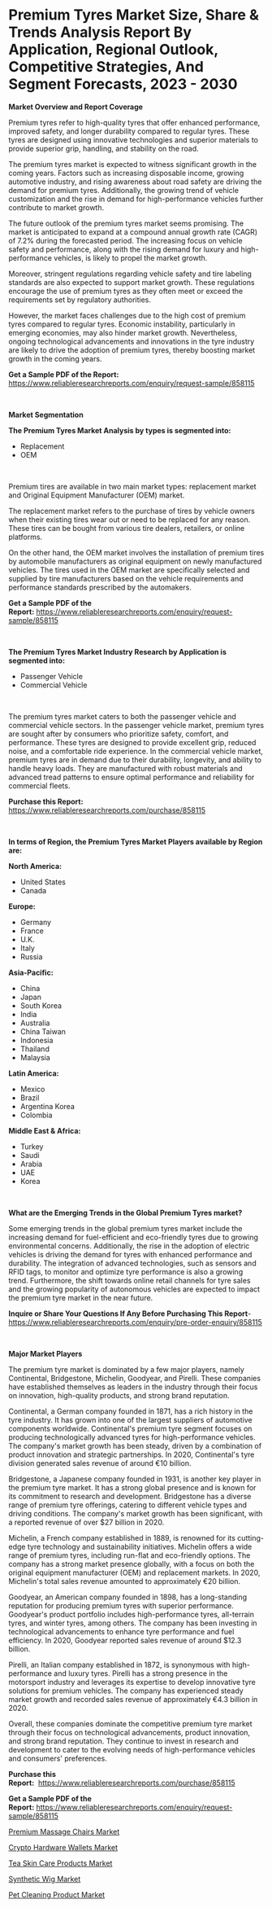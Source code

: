 <p><h1>Premium Tyres Market Size, Share & Trends Analysis Report By Application, Regional Outlook, Competitive Strategies, And Segment Forecasts, 2023 - 2030</h1></p><p><strong>Market Overview and Report Coverage</strong></p>
<p><p>Premium tyres refer to high-quality tyres that offer enhanced performance, improved safety, and longer durability compared to regular tyres. These tyres are designed using innovative technologies and superior materials to provide superior grip, handling, and stability on the road.</p><p>The premium tyres market is expected to witness significant growth in the coming years. Factors such as increasing disposable income, growing automotive industry, and rising awareness about road safety are driving the demand for premium tyres. Additionally, the growing trend of vehicle customization and the rise in demand for high-performance vehicles further contribute to market growth.</p><p>The future outlook of the premium tyres market seems promising. The market is anticipated to expand at a compound annual growth rate (CAGR) of 7.2% during the forecasted period. The increasing focus on vehicle safety and performance, along with the rising demand for luxury and high-performance vehicles, is likely to propel the market growth.</p><p>Moreover, stringent regulations regarding vehicle safety and tire labeling standards are also expected to support market growth. These regulations encourage the use of premium tyres as they often meet or exceed the requirements set by regulatory authorities.</p><p>However, the market faces challenges due to the high cost of premium tyres compared to regular tyres. Economic instability, particularly in emerging economies, may also hinder market growth. Nevertheless, ongoing technological advancements and innovations in the tyre industry are likely to drive the adoption of premium tyres, thereby boosting market growth in the coming years.</p></p>
<p><strong>Get a Sample PDF of the Report:</strong> <a href="https://www.reliableresearchreports.com/enquiry/request-sample/858115">https://www.reliableresearchreports.com/enquiry/request-sample/858115</a></p>
<p>&nbsp;</p>
<p><strong>Market Segmentation</strong></p>
<p><strong>The Premium Tyres Market Analysis by types is segmented into:</strong></p>
<p><ul><li>Replacement</li><li>OEM</li></ul></p>
<p>&nbsp;</p>
<p><p>Premium tires are available in two main market types: replacement market and Original Equipment Manufacturer (OEM) market. </p><p>The replacement market refers to the purchase of tires by vehicle owners when their existing tires wear out or need to be replaced for any reason. These tires can be bought from various tire dealers, retailers, or online platforms.</p><p>On the other hand, the OEM market involves the installation of premium tires by automobile manufacturers as original equipment on newly manufactured vehicles. The tires used in the OEM market are specifically selected and supplied by tire manufacturers based on the vehicle requirements and performance standards prescribed by the automakers.</p></p>
<p><strong>Get a Sample PDF of the Report:</strong>&nbsp;<a href="https://www.reliableresearchreports.com/enquiry/request-sample/858115">https://www.reliableresearchreports.com/enquiry/request-sample/858115</a></p>
<p>&nbsp;</p>
<p><strong>The Premium Tyres Market Industry Research by Application is segmented into:</strong></p>
<p><ul><li>Passenger Vehicle</li><li>Commercial Vehicle</li></ul></p>
<p>&nbsp;</p>
<p><p>The premium tyres market caters to both the passenger vehicle and commercial vehicle sectors. In the passenger vehicle market, premium tyres are sought after by consumers who prioritize safety, comfort, and performance. These tyres are designed to provide excellent grip, reduced noise, and a comfortable ride experience. In the commercial vehicle market, premium tyres are in demand due to their durability, longevity, and ability to handle heavy loads. They are manufactured with robust materials and advanced tread patterns to ensure optimal performance and reliability for commercial fleets.</p></p>
<p><strong>Purchase this Report:</strong>&nbsp; <a href="https://www.reliableresearchreports.com/purchase/858115">https://www.reliableresearchreports.com/purchase/858115</a></p>
<p>&nbsp;</p>
<p><strong>In terms of Region, the Premium Tyres Market Players available by Region are:</strong></p>
<p>
    <p> <strong> North America: </strong>
        <ul>
            <li>United States</li>
            <li>Canada</li>
        </ul>
        </p> 
    <p> <strong> Europe: </strong>
        <ul>
            <li>Germany</li>
            <li>France</li>
            <li>U.K.</li>
            <li>Italy</li>
            <li>Russia</li>
        </ul>
        </p> 
    <p> <strong> Asia-Pacific: </strong>
        <ul>
            <li>China</li>
            <li>Japan</li>
            <li>South Korea</li>
            <li>India</li>
            <li>Australia</li>
            <li>China Taiwan</li>
            <li>Indonesia</li>
            <li>Thailand</li>
            <li>Malaysia</li>
        </ul>
        </p> 
    <p> <strong> Latin America: </strong>
        <ul>
            <li>Mexico</li>
            <li>Brazil</li>
            <li>Argentina Korea</li>
            <li>Colombia</li>
        </ul>
        </p> 
    <p> <strong> Middle East & Africa: </strong>
        <ul>
            <li>Turkey</li>
            <li>Saudi</li>
            <li>Arabia</li>
            <li>UAE</li>
            <li>Korea</li>
        </ul>
    </p>
    </p>
<p>&nbsp;</p>
<p><strong>What are the Emerging Trends in the Global Premium Tyres market?</strong></p>
<p><p>Some emerging trends in the global premium tyres market include the increasing demand for fuel-efficient and eco-friendly tyres due to growing environmental concerns. Additionally, the rise in the adoption of electric vehicles is driving the demand for tyres with enhanced performance and durability. The integration of advanced technologies, such as sensors and RFID tags, to monitor and optimize tyre performance is also a growing trend. Furthermore, the shift towards online retail channels for tyre sales and the growing popularity of autonomous vehicles are expected to impact the premium tyre market in the near future.</p></p>
<p><strong>Inquire or Share Your Questions If Any Before Purchasing This Report</strong>- <a href="https://www.reliableresearchreports.com/enquiry/pre-order-enquiry/858115">https://www.reliableresearchreports.com/enquiry/pre-order-enquiry/858115</a></p>
<p>&nbsp;</p>
<p><strong>Major Market Players</strong></p>
<p><p>The premium tyre market is dominated by a few major players, namely Continental, Bridgestone, Michelin, Goodyear, and Pirelli. These companies have established themselves as leaders in the industry through their focus on innovation, high-quality products, and strong brand reputation.</p><p>Continental, a German company founded in 1871, has a rich history in the tyre industry. It has grown into one of the largest suppliers of automotive components worldwide. Continental's premium tyre segment focuses on producing technologically advanced tyres for high-performance vehicles. The company's market growth has been steady, driven by a combination of product innovation and strategic partnerships. In 2020, Continental's tyre division generated sales revenue of around €10 billion.</p><p>Bridgestone, a Japanese company founded in 1931, is another key player in the premium tyre market. It has a strong global presence and is known for its commitment to research and development. Bridgestone has a diverse range of premium tyre offerings, catering to different vehicle types and driving conditions. The company's market growth has been significant, with a reported revenue of over $27 billion in 2020.</p><p>Michelin, a French company established in 1889, is renowned for its cutting-edge tyre technology and sustainability initiatives. Michelin offers a wide range of premium tyres, including run-flat and eco-friendly options. The company has a strong market presence globally, with a focus on both the original equipment manufacturer (OEM) and replacement markets. In 2020, Michelin's total sales revenue amounted to approximately €20 billion.</p><p>Goodyear, an American company founded in 1898, has a long-standing reputation for producing premium tyres with superior performance. Goodyear's product portfolio includes high-performance tyres, all-terrain tyres, and winter tyres, among others. The company has been investing in technological advancements to enhance tyre performance and fuel efficiency. In 2020, Goodyear reported sales revenue of around $12.3 billion.</p><p>Pirelli, an Italian company established in 1872, is synonymous with high-performance and luxury tyres. Pirelli has a strong presence in the motorsport industry and leverages its expertise to develop innovative tyre solutions for premium vehicles. The company has experienced steady market growth and recorded sales revenue of approximately €4.3 billion in 2020.</p><p>Overall, these companies dominate the competitive premium tyre market through their focus on technological advancements, product innovation, and strong brand reputation. They continue to invest in research and development to cater to the evolving needs of high-performance vehicles and consumers' preferences.</p></p>
<p><strong>Purchase this Report:</strong>&nbsp;&nbsp;<a href="https://www.reliableresearchreports.com/purchase/858115">https://www.reliableresearchreports.com/purchase/858115</a></p>
<p></p>
<p><strong>Get a Sample PDF of the Report:</strong>&nbsp;<a href="https://www.reliableresearchreports.com/enquiry/request-sample/858115">https://www.reliableresearchreports.com/enquiry/request-sample/858115</a></p>
<p><p><a href="https://medium.com/@kimwalker82/premium-massage-chairs-market-report-reveals-the-latest-trends-and-growth-opportunities-of-this-ef2aac990997">Premium Massage Chairs Market</a></p><p><a href="https://medium.com/@abdulkoss1954/crypto-hardware-wallets-nbsp-market-focuses-on-market-share-size-and-projected-forecast-till-2030-29786ae13cbd">Crypto Hardware Wallets Market</a></p><p><a href="https://medium.com/@daveblock1987/tea-skin-care-products-market-furnishes-information-on-market-share-market-trends-and-market-1764ee1d2971">Tea Skin Care Products Market</a></p><p><a href="https://medium.com/@oletawunsch/synthetic-wig-market-research-report-its-history-and-forecast-2023-to-2030-c08ac71d5b0f">Synthetic Wig Market</a></p><p><a href="https://medium.com/@nyahmertz/pet-cleaning-product-market-competitive-analysis-market-trends-and-forecast-to-2030-c5e52d0a017d">Pet Cleaning Product Market</a></p></p>